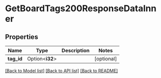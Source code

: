 # GetBoardTags200ResponseDataInner

## Properties

Name | Type | Description | Notes
------------ | ------------- | ------------- | -------------
**tag_id** | Option<**i32**> |  | [optional]

[[Back to Model list]](../README.md#documentation-for-models) [[Back to API list]](../README.md#documentation-for-api-endpoints) [[Back to README]](../README.md)


